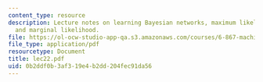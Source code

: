 ```yaml
---
content_type: resource
description: Lecture notes on learning Bayesian networks, maximum likelihood, BIC,
  and marginal likelihood.
file: https://ol-ocw-studio-app-qa.s3.amazonaws.com/courses/6-867-machine-learning-fall-2006/0b2ddf0b3af319e4b2dd204fec91da56_lec22.pdf
file_type: application/pdf
resourcetype: Document
title: lec22.pdf
uid: 0b2ddf0b-3af3-19e4-b2dd-204fec91da56
---
```

